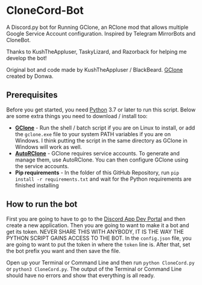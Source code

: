 # CloneCord-Bot
A Discord.py bot for Running GClone, an RClone mod that allows multiple Google Service Account configuration. Inspired by Telegram MirrorBots and CloneBot.

Thanks to KushTheAppluser, TaskyLizard, and Razorback for helping me develop the bot!

Original bot and code made by KushTheAppluser / BlackBeard. [GClone](https://github.com/donwa/gclone) created by Donwa.

## Prerequisites
Before you get started, you need [Python](https://python.org) 3.7 or later to run this script. Below are some extra things you need to download / install too:

- **[GClone](https://github.com/donwa/gclone)** - Run the shell / batch script if you are on Linux to install, or add the `gclone.exe` file to your system PATH variables if you are on Windows. I think putting the script in the same directory as GClone in Windows will work as well.
- **[AutoRClone](https://github.com/xyou365/autorclone)** - GClone requires service accounts. To generate and manage them, use AutoRClone. You can then configure GClone using the service accounts.
- **Pip requirements** - In the folder of this GitHub Repository, run `pip install -r requirements.txt` and wait for the Python requirements are finished installing

## How to run the bot
First you are going to have to go to the [Discord App Dev Portal](https://discord.com/developers/applications) and then create a new application. Then you are going to want to make it a bot and get its token. NEVER SHARE THIS WITH ANYBODY, IT IS THE WAY THE PYTHON SCRIPT GAINS ACCESS TO THE BOT. In the `config.json` file, you are going to want to put the token in where the `token` line is. After that, set the bot prefix you want and then save the file.

Open up your Terminal or Command Line and then run `python CloneCord.py` or `python3 CloneCord.py`. The output of the Terminal or Command Line should have no errors and show that everything is all ready.
